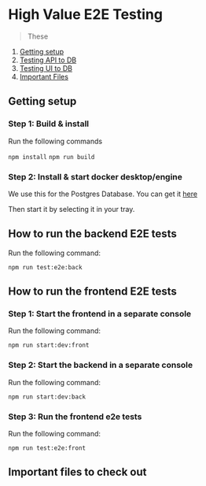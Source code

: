 # High Value E2E Testing

> These

1. [Getting setup](#gettingsetup)
2. [Testing API to DB](#apitodb)
3. [Testing UI to DB](#uitodb)
4. [Important Files](#files)

## Getting setup <a name="gettingsetup"></a>

### Step 1: Build & install

Run the following commands

`npm install`
`npm run build`

### Step 2: Install & start docker desktop/engine

We use this for the Postgres Database. You can get it [here](https://www.docker.com/products/docker-desktop/)

Then start it by selecting it in your tray.

## How to run the backend E2E tests <a name="apitodb"></a>

Run the following command:

`npm run test:e2e:back`

## How to run the frontend E2E tests <a name="uitodb"></a>

### Step 1: Start the frontend in a separate console

Run the following command:

`npm run start:dev:front`

### Step 2: Start the backend in a separate console

Run the following command:

`npm run start:dev:back`

### Step 3: Run the frontend e2e tests

Run the following command:

`npm run test:e2e:front`

## Important files to check out <a name="files"></a>